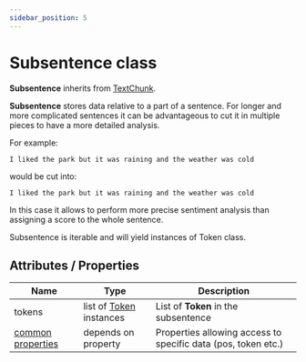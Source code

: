 ```yaml
---
sidebar_position: 5
---
```


# Subsentence class

**Subsentence** inherits from [TextChunk](https://lettria-doc.netlify.app/docs/python-sdk/TextChunk/what-is-textchunk).

**Subsentence** stores data relative to a part of a sentence. For longer and more complicated sentences it can be advantageous to cut it in multiple pieces to have a more detailed analysis.

For example: 
```shell
I liked the park but it was raining and the weather was cold 
```
would be cut into:

```shell
I liked the park but it was raining and the weather was cold
```

In this case it allows to perform more precise sentiment analysis than assigning a score to the whole sentence.

Subsentence is iterable and will yield instances of Token class.

## Attributes / Properties

| Name                                                                                   	| Type                                                                                   	| Description                                                   	|
|----------------------------------------------------------------------------------------	|----------------------------------------------------------------------------------------	|---------------------------------------------------------------	|
| tokens                                                                                 	| list of [Token](https://lettria-doc.netlify.app/docs/python-sdk/token-class) instances 	| List of **Token** in the subsentence                          	|
| [common properties](https://lettria-doc.netlify.app/docs/python-sdk/common-properties) 	| depends on property                                                                    	| Properties allowing access to specific data (pos, token etc.) 	|